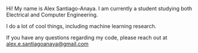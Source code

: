Hi! My name is Alex Santiago-Anaya. I am currently a student studying both Electrical and Computer Engineering.

I do a lot of cool things, including machine learning research.

If you have any questions regarding my code, please reach out at alex.e.santiagoanaya@gmail.com

